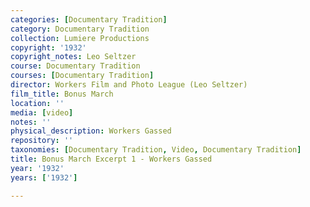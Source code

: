 ```yaml
---
categories: [Documentary Tradition]
category: Documentary Tradition
collection: Lumiere Productions
copyright: '1932'
copyright_notes: Leo Seltzer
course: Documentary Tradition
courses: [Documentary Tradition]
director: Workers Film and Photo League (Leo Seltzer)
film_title: Bonus March
location: ''
media: [video]
notes: ''
physical_description: Workers Gassed
repository: ''
taxonomies: [Documentary Tradition, Video, Documentary Tradition]
title: Bonus March Excerpt 1 - Workers Gassed
year: '1932'
years: ['1932']

---
```

